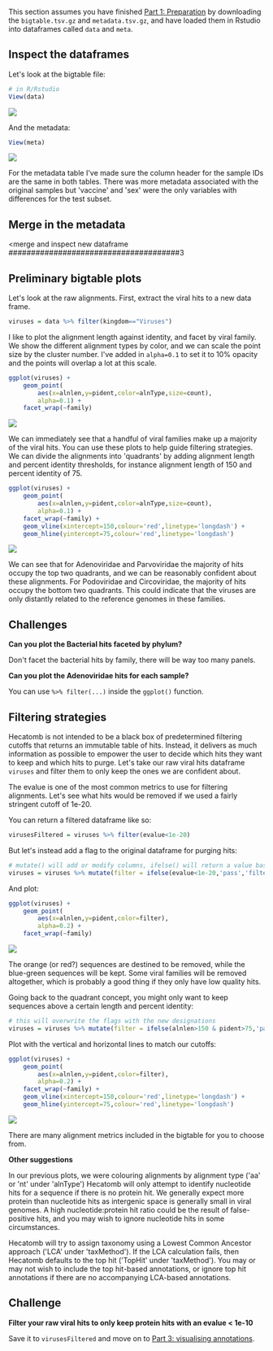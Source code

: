 
This section assumes you have finished [Part 1: Preparation](tutorialPt1.md) by downloading the `bigtable.tsv.gz` and `metadata.tsv.gz`, 
and have loaded them in Rstudio into dataframes called `data` and `meta`.

## Inspect the dataframes

Let's look at the bigtable file:

```R
# in R/Rstudio
View(data)
```

[![](img/tuteDataTable.png)](img/tuteDataTable.png)

And the metadata:

```R
View(meta)
```

![](img/tuteMetaTable.png)

For the metadata table I've made sure the column header for the sample IDs are the same in both tables.
There was more metadata associated with the original samples but 'vaccine' and 'sex' were the only variables with differences for the test subset.

## Merge in the metadata

<merge and inspect new dataframe ######################################3

## Preliminary bigtable plots

Let's look at the raw alignments.
First, extract the viral hits to a new data frame. 

```R
viruses = data %>% filter(kingdom=="Viruses")
```

I like to plot the alignment length against identity, and facet by viral family.
We show the different alignment types by color, and we can scale the point size by the cluster number.
I've added in `alpha=0.1` to set it to 10% opacity and the points will overlap a lot at this scale.

```R
ggplot(viruses) + 
    geom_point(
        aes(x=alnlen,y=pident,color=alnType,size=count),
        alpha=0.1) + 
    facet_wrap(~family)
```

[![](img/tuteAlnPidFam.png)](img/tuteAlnPidFam.png)

We can immediately see that a handful of viral families make up a majority of the viral hits.
You can use these plots to help guide filtering strategies.
We can divide the alignments into 'quadrants' by adding alignment length and percent identity thresholds,
for instance alignment length of 150 and percent identity of 75. 

```R
ggplot(viruses) +
    geom_point(
        aes(x=alnlen,y=pident,color=alnType,size=count),
        alpha=0.1) +
    facet_wrap(~family) +
    geom_vline(xintercept=150,colour='red',linetype='longdash') +
    geom_hline(yintercept=75,colour='red',linetype='longdash')
```

[![](img/tuteAlnPidFamQuad.png)](img/tuteAlnPidFamQuad.png)

We can see that for Adenoviridae and Parvoviridae the majority of hits occupy the top two quadrants, 
and we can be reasonably confident about these alignments.
For Podoviridae and Circoviridae, the majority of hits occupy the bottom two quadrants.
This could indicate that the viruses are only distantly related to the reference genomes in these families.

## Challenges

**Can you plot the Bacterial hits faceted by phylum?**

Don't facet the bacterial hits by family, there will be way too many panels.

**Can you plot the Adenoviridae hits for each sample?**

You can use `%>% filter(...)` inside the `ggplot()` function.


## Filtering strategies

Hecatomb is not intended to be a black box of predetermined filtering cutoffs that returns an immutable table of hits.
Instead, it delivers as much information as possible to empower the user to decide which hits they want to keep and which hits to purge.
Let's take our raw viral hits dataframe `viruses` and filter them to only keep the ones we are confident about.

The evalue is one of the most common metrics to use for filtering alignments.
Let's see what hits would be removed if we used a fairly stringent cutoff of 1e-20.

You can return a filtered dataframe like so:

```R
virusesFiltered = viruses %>% filter(evalue<1e-20)
```

But let's instead add a flag to the original dataframe for purging hits:

```R
# mutate() will add or modify columns, ifelse() will return a value base on a condition
viruses = viruses %>% mutate(filter = ifelse(evalue<1e-20,'pass','filter'))
```

And plot:

```R
ggplot(viruses) +
    geom_point(
        aes(x=alnlen,y=pident,color=filter),
        alpha=0.2) +
    facet_wrap(~family)
```

[![](img/tuteVirEvalFilt.png)](img/tuteVirEvalFilt.png)

The orange (or red?) sequences are destined to be removed, while the blue-green sequences will be kept.
Some viral families will be removed altogether, which is probably a good thing if they only have low quality hits.

Going back to the quadrant concept, you might only want to keep sequences above a certain length and percent identity:

```R
# this will overwrite the flags with the new designations
viruses = viruses %>% mutate(filter = ifelse(alnlen>150 & pident>75,'pass','filter'))
```

Plot with the vertical and horizontal lines to match our cutoffs:

```R
ggplot(viruses) +
    geom_point(
        aes(x=alnlen,y=pident,color=filter),
        alpha=0.2) +
    facet_wrap(~family) +
    geom_vline(xintercept=150,colour='red',linetype='longdash') +
    geom_hline(yintercept=75,colour='red',linetype='longdash')
```

[![](img/tuteVirLenFilt.png)](img/tuteVirLenFilt.png)

There are many alignment metrics included in the bigtable for you to choose from.

**Other suggestions**

In our previous plots, we were colouring alignments by alignment type ('aa' or 'nt' under 'alnType')
Hecatomb will only attempt to identify nucleotide hits for a sequence if there is no protein hit.
We generally expect more protein than nucleotide hits as intergenic space is generally small in viral genomes.
A high nucleotide:protein hit ratio could be the result of false-positive hits, 
and you may wish to ignore nucleotide hits in some circumstances.

Hecatomb will try to assign taxonomy using a Lowest Common Ancestor approach ('LCA' under 'taxMethod').
If the LCA calculation fails, then Hecatomb defaults to the top hit ('TopHit' under 'taxMethod').
You may or may not wish to include the top hit-based annotations, 
or ignore top hit annotations if there are no accompanying LCA-based annotations.

## Challenge

**Filter your raw viral hits to only keep protein hits with an evalue < 1e-10**

Save it to `virusesFiltered` and move on to [Part 3: visualising annotations](tutorialPt2.md).
